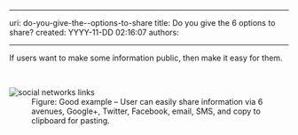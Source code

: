 

---
uri: do-you-give-the--options-to-share
title: Do you give the 6 options to share?
created: YYYY-11-DD 02:16:07
authors:

---




<span class='intro'> <p>If users want to make some information public, then make it easy for them.</p> </span>

​
<dl class="goodImage"><dt>
      <img src="http&#58;//www.ssw.com.au/ssw/Standards/Rules/Images/social-networks.jpg" alt="social networks links" />
   </dt><dd>Figure&#58; Good example – User can easily share information via 6 avenues, Google+, Twitter, Facebook, email, SMS, and copy to clipboard for pasting.</dd></dl><p>
   <br>
</p>


